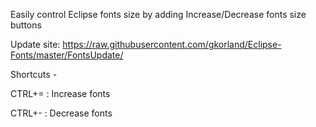 Easily control Eclipse fonts size by adding  Increase/Decrease fonts size buttons

Update site: https://raw.githubusercontent.com/gkorland/Eclipse-Fonts/master/FontsUpdate/

Shortcuts -

CTRL+= : Increase fonts

CTRL+- : Decrease fonts 



